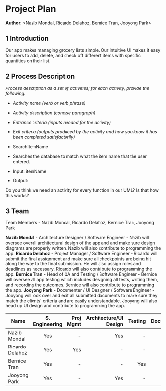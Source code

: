 # Project Plan

**Author**: \<Nazib Mondal, Ricardo Delahoz, Bernice Tran, Jooyong Park>

## 1 Introduction
Our app makes managing grocery lists simple. Our intuitive UI makes it easy for users to add, delete, and check off different items with specific quantities on their list.


## 2 Process Description
*Process description as a set of activities; for each activity, provide the following:*

- *Activity name (verb or verb phrase)*
- *Activity description (concise paragraph)*
- *Entrance criteria (inputs needed for the activity)*
- *Exit criteria (outputs produced by the activity and how you know it has been completed satisfactorily)*



- SearchItemName
- Searches the database to match what the item name that the user entered.
- Input: itemName
- Output: 

Do you think we need an activity for every function in our UML? Is that how this works?



## 3 Team
Team Members - Nazib Mondal, Ricardo Delahoz, Bernice Tran, Jooyong Park

**Nazib Mondal** -  Architecture Designer / Software Engineer  - Nazib will oversee overall architectural design of the app and and make sure design diagrams are properly written. Nazib will also contribute to programming the app. 
**Ricardo Delahoz** - Project Manager / Software Engineer  - Ricardo will submit the final assignment and make sure all checkpoints are being hit along the way to the final submission. He will also assign roles and deadlines as necessary. Ricardo will also contribute to programming the app. 
**Bernice Tran** - Head of QA and Testing / Software Engineer - Bernice will oversee all app testing which includes designing all tests, writing them, and recording the outcomes. Bernice will also contribute to programming the app. 
**Jooyong Park** - Documenter / UI Designer / Software Engineer - Jooyong will look over and edit all submitted documents to make sure they match the clients' criteria and are easily understandable. Jooyong will also head up UI design and contribute to programming the app. 

| Name          | S. Engineering           | Proj Mgmt  | Architecture/UI Design        | Testing           | Documentation |
| ------------- |:-------------:| -----:|-----:|-----:|-----:|
| Nazib Mondal |Yes| - | Yes| - | -| 
| Ricardo Delahoz   |Yes| Yes | -| - | -| 
| Bernice Tran    |Yes| - | - | Yes | -| 
| Jooyong Park |Yes| - | Yes| - | Yes| 
